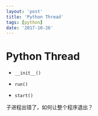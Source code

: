 ```yaml
---
layout: 'post'
title: 'Python Thread'
tags: [python]
date: '2017-10-26'
---
```


# Python Thread

- `__init__()`

- `run()`

- `start()`

子进程出错了，如何让整个程序退出？
